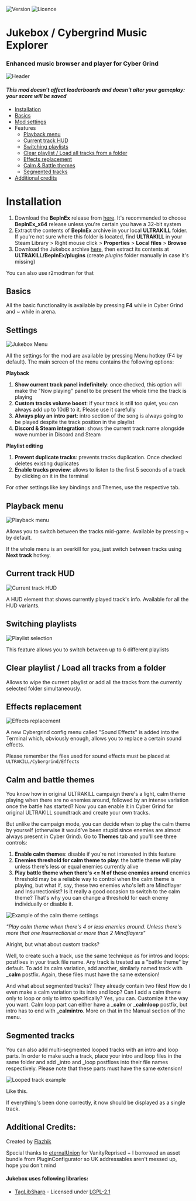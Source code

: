 ![Version](https://img.shields.io/github/v/release/Flazhik/Jukebox)
![Licence](https://img.shields.io/github/license/Flazhik/Jukebox)

# Jukebox / Cybergrind Music Explorer

### Enhanced music browser and player for Cyber Grind

![Header](https://i.imgur.com/rg17BUp.png)

#### _This mod doesn't affect leaderboards and doesn't alter your gameplay: your score will be saved_

- [Installation](#installation)
- [Basics](#basics)
- [Mod settings](#settings)
- Features
    - [Playback menu](#playback-menu)
    - [Current track HUD](#current-track-hud)
    - [Switching playlists](#switching-playlists)
    - [Clear playlist / Load all tracks from a folder](#clear-playlist--load-all-tracks-from-a-folder)
    - [Effects replacement](#effects-replacement)
    - [Calm & Battle themes](#calm-and-battle-themes)
    - [Segmented tracks](#segmented-tracks)
- [Additional credits](#additional-credits)

# Installation

1. Download the **BepInEx** release from [here](https://github.com/BepInEx/BepInEx/releases/tag/v5.4.21). It's
   recommended to choose **BepInEx_x64** release unless you're certain you have a 32-bit system
2. Extract the contents of **BepInEx** archive in your local **ULTRAKILL** folder. If you're not sure where this folder
   is located, find **ULTRAKILL** in your Steam Library > Right mouse click > **Properties** > **Local files** > **Browse**
3. Download the Jukebox
   archive [here](https://github.com/Flazhik/Jukebox/releases/download/v2.0.0/Jukebox.v2.0.0.zip), then
   extract its contents at **ULTRAKILL/BepInEx/plugins** (create *plugins* folder manually in case it's missing)

You can also use r2modman for that
## Basics

All the basic functionality is available by pressing **F4** while in Cyber Grind and ~ while in arena.

## Settings
![Jukebox Menu](https://i.imgur.com/z9lhr0h.png)

All the settings for the mod are available by pressing Menu hotkey (F4 by default). The main screen of the menu contains the following options:

**Playback**

1. **Show current track panel indefinitely**: once checked, this option will make the "Now playing" panel to be present the whole time the track is playing
2. **Custom tracks volume boost**: if your track is still too quiet, you can always add up to 10dB to it. Please use it carefully
3. **Always play an intro part**: intro section of the song is always going to be played despite the track position in the playlist
4. **Discord & Steam integration**: shows the current track name alongside wave number in Discord and Steam

**Playlist editing**

1. **Prevent duplicate tracks**: prevents tracks duplication. Once checked deletes existing duplicates
2. **Enable tracks preview**: allows to listen to the first 5 seconds of a track by clicking on it in the terminal

For other settings like key bindings and Themes, use the respective tab.

## Playback menu
![Playback menu](https://i.imgur.com/1qaFgPT.png)

Allows you to switch between the tracks mid-game. Available by pressing **~** by default.

If the whole menu is an overkill for you, just switch between tracks using **Next track** hotkey.

## Current track HUD
![Current track HUD](https://i.imgur.com/jf79lzj.png)

A HUD element that shows currently played track's info. Available for all the HUD variants.

## Switching playlists

![Playlist selection](https://i.imgur.com/hIZdvai.png)

This feature allows you to switch between up to 6 different playlists

## Clear playlist / Load all tracks from a folder

Allows to wipe the current playlist or add all the tracks from the currently selected folder simultaneously.

## Effects replacement

![Effects replacement](https://i.imgur.com/Y3Q2Dmg.png)

A new Cybergrind config menu called "Sound Effects" is added into the Terminal which, obviously enough, allows you to replace a certain sound effects.

Please remember the files used for sound effects must be placed at `ULTRAKILL/Cybergrind/Effects`

## Calm and battle themes

You know how in original ULTRAKILL campaign there's a light, calm theme playing when there are no enemies around, followed by an intense variation once the battle has started?
Now you can enable it in Cyber Grind for original ULTRAKILL soundtrack and create your own tracks.


But unlike the campaign mode, you can decide when to play the calm theme by yourself (otherwise it would've been stupid since enemies are almost always present in Cyber Grind).
Go to <b>Themes</b> tab and you'll see three controls:

1. **Enable calm themes**: disable if you're not interested in this feature
2. **Enemies threshold for calm theme to play**: the battle theme will play unless there's less or equal enemies currently alive
3. **Play battle theme when there's <= N of these enemies around** enemies threshold may be a reliable way to control when the calm theme is playing, but what if, say, these two enemies who's left are Mindflayer and Insurrectionist? Is it really a good occasion to switch to the calm theme? That's why you can change a threshold for each enemy individually or disable it.

![Example of the calm theme settings](https://i.imgur.com/W65jDjk.png)

_"Play calm theme when there's 4 or less enemies around. Unless there's more that one Insurrectionist or more than 2 Mindflayers"_

Alright, but what about custom tracks?

Well, to create such a track, use the same technique as for intros and loops: postfixes in your track file name.
Any track is treated as a "battle theme" by default. To add its calm variation, add another, similarly named track with **_calm** postfix. Again, these files must have the same extension!

And what about segmented tracks? They already contain two files! How do I even make a calm variation to its intro and loop? Can I add a calm theme only to loop or only to intro specifically?
Yes, you can. Customize it the way you want. Calm loop part can either have a **_calm** or **_calmloop** postfix, but intro has to end with **_calmintro**.
More on that in the Manual section of the menu.

## Segmented tracks
You can also add multi-segmented looped tracks with an intro and loop parts.
In order to make such a track, place your intro and loop files in the same folder and add _intro and _loop postfixes into their file names respectively.
Please note that these parts must have the same extension!

![Looped track example](https://github.com/Flazhik/CybergrindMusicExplorer/assets/2077991/204979ac-2fe7-44b8-9c99-1892610a98b8)

Like this.

If everything's been done correctly, it now should be displayed as a single track.

## Additional Credits:

Created by [Flazhik](https://github.com/Flazhik)

Special thanks to [eternalUnion](https://github.com/eternalUnion) for VanityReprised + I borrowed an asset bundle from PluginConfigurator so UK addressables aren't messed up, hope you don't mind

#### Jukebox uses following libraries:
- [TagLibSharp](https://github.com/mono/taglib-sharp) - Licensed under [LGPL-2.1](https://github.com/mono/taglib-sharp/blob/main/COPYING)